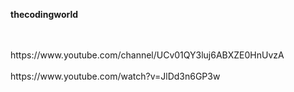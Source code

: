 **thecodingworld**

<br/>
<br/>
https://www.youtube.com/channel/UCv01QY3luj6ABXZE0HnUvzA
<br/>
<br/>
https://www.youtube.com/watch?v=JlDd3n6GP3w

